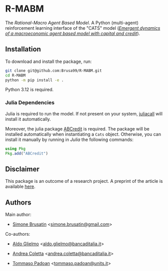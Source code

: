 # R-MABM

The _Rational-Macro Agent Based Model_.
A Python (multi-agent) reinforcement learning interface of the "CATS" model ([_Emergent dynamics of a macroeconomic
agent based model with capital and credit_](https://www.sciencedirect.com/science/article/abs/pii/S0165188914001572)).

## Installation

To download and install the package, run:

```bash
git clone git@github.com:Brusa99/R-MABM.git
cd R-MABM
python -m pip install -e .
```

Python 3.12 is required.

### Julia Dependencies

Julia is required to run the model.
If not present on your system, [juliacall](https://github.com/JuliaPy/PythonCall.jl) will install it automatically.

Moreover, the julia package [ABCredit](https://github.com/bancaditalia/ABCredit.jl) is required.
The package will be installed automatically when instantiating a `Cats` object.
Otherwise, you can install it manually by running in _Julia_ the following commands:

```julia
using Pkg
Pkg.add("ABCredit")
```

## Disclaimer

This package is an outcome of a research project.
A preprint of the article is available [here](https://arxiv.org/abs/2405.02161).


## Authors

Main author:

- [Simone Brusatin](https://github.com/Brusa99) <[simone.brusatin@gmail.com](mailto:simone.brusatin@gmail.com)>

Co-authors:

- [Aldo Glielmo](https://github.com/AldoGl) <[aldo.glielmo@bancaditalia.it](mailto:aldo.glielmo@bancaditalia.it)>

- [Andrea Coletta](https://github.com/Andrea94c) <[andrea.coletta@bancaditalia.it](mailto:andrea.coletta@bancaditalia.it)>

- [Tommaso Padoan](https://github.com/tpadoan) <[tommaso.padoan@units.it](mailto:tommaso.padoan@units.it)>


